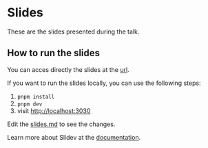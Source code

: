 # Slides

These are the slides presented during the talk.

## How to run the slides

You can acces directly the slides at the [url](https://friedrith.github.io/abstract-syntax-tree).

If you want to run the slides locally, you can use the following steps:

1. `pnpm install`
2. `pnpm dev`
3. visit <http://localhost:3030>

Edit the [slides.md](./slides.md) to see the changes.

Learn more about Slidev at the [documentation](https://sli.dev/).
